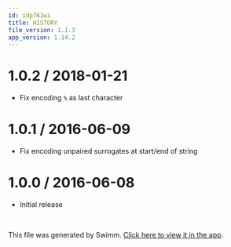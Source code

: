 ```yaml
---
id: idp761wi
title: HISTORY
file_version: 1.1.3
app_version: 1.14.2
---
```


# 1.0.2 / 2018-01-21

*   Fix encoding `%` as last character

# 1.0.1 / 2016-06-09

*   Fix encoding unpaired surrogates at start/end of string

# 1.0.0 / 2016-06-08

*   Initial release

<br/>

This file was generated by Swimm. [Click here to view it in the app](https://app.swimm.io/repos/Z2l0aHViJTNBJTNBYmxvZyUzQSUzQXdlbmZlbmd3YW5n/docs/idp761wi).
